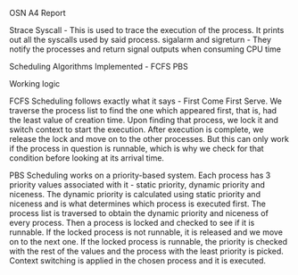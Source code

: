 OSN A4 Report

Strace Syscall - This is used to trace the execution of the process. It prints out all the syscalls used by said process. 
sigalarm and sigreturn - They notify the processes and return signal outputs when consuming CPU time

Scheduling Algorithms Implemented - 
FCFS
PBS

Working logic

FCFS Scheduling follows exactly what it says - First Come First Serve. We traverse the process list to find the one which appeared first, that is, had the least value of creation time. Upon finding that process, we lock it and switch context to start the execution. After execution is complete, we release the lock and move on to the other processes. But this can only work if the process in question is runnable, which is why we check for that condition before looking at its arrival time.


PBS Scheduling works on a priority-based system. Each process has 3 priority values associated with it - static priority, dynamic priority and niceness. The dynamic priority is calculated using static priority and niceness and is what determines which process is executed first. 
The process list is traversed to obtain the dynamic priority and niceness of every process. Then a process is locked and checked to see if it is runnable. If the locked process is not runnable, it is released and we move on to the next one. If the locked process is runnable, the priority is checked with the rest of the values and the process with the least priority is picked. Context switching is applied in the chosen process and it is executed.
